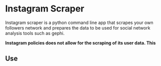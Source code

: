 # Instagram Scraper

Instagram scraper is a python command line app that scrapes your own followers network and prepares the data to be used for social network analysis tools such as gephi.

**Instagram policies does not allow for the scraping of its user data. This**

## Use


